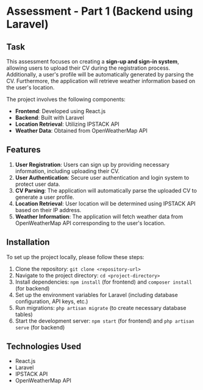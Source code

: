 # Assessment - Part 1 (Backend using Laravel)


## Task

This assessment focuses on creating a **sign-up and sign-in system**, allowing users to upload their CV during the registration process. Additionally, a user's profile will be automatically generated by parsing the CV. Furthermore, the application will retrieve weather information based on the user's location.

The project involves the following components:

- **Frontend**: Developed using React.js
- **Backend**: Built with Laravel
- **Location Retrieval**: Utilizing IPSTACK API
- **Weather Data**: Obtained from OpenWeatherMap API

## Features

1. **User Registration**: Users can sign up by providing necessary information, including uploading their CV.
2. **User Authentication**: Secure user authentication and login system to protect user data.
3. **CV Parsing**: The application will automatically parse the uploaded CV to generate a user profile.
4. **Location Retrieval**: User location will be determined using IPSTACK API based on their IP address.
5. **Weather Information**: The application will fetch weather data from OpenWeatherMap API corresponding to the user's location.

## Installation

To set up the project locally, please follow these steps:

1. Clone the repository: `git clone <repository-url>`
2. Navigate to the project directory: `cd <project-directory>`
3. Install dependencies: `npm install` (for frontend) and `composer install` (for backend)
4. Set up the environment variables for Laravel (including database configuration, API keys, etc.)
5. Run migrations: `php artisan migrate` (to create necessary database tables)
6. Start the development server: `npm start` (for frontend) and `php artisan serve` (for backend)

## Technologies Used

- React.js
- Laravel
- IPSTACK API
- OpenWeatherMap API
